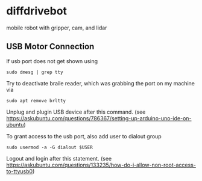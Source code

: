 # diffdrivebot
mobile robot with gripper, cam, and lidar

## USB Motor Connection
If usb port does not get shown using
```
sudo dmesg | grep tty
```
Try to deactivate braile reader, which was grabbing the port on my machine via
```
sudo apt remove brltty
```
Unplug and plugin USB device after this command.
(see https://askubuntu.com/questions/786367/setting-up-arduino-uno-ide-on-ubuntu)

To grant access to the usb port, also add user to dialout group
```
sudo usermod -a -G dialout $USER
```
Logout and login after this statement.
(see https://askubuntu.com/questions/133235/how-do-i-allow-non-root-access-to-ttyusb0)

